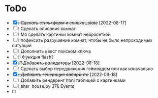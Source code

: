 # ToDo

* [X] ~~*! Сделать стили форм и списка _state*~~ [2022-08-17]
* [ ] ! Сделать описания комнат
* [ ] ! Мб сделать картинки комнат нейросеткой
* [ ] ! пофиксить разрушение комнат, чтобы не было непроходимых ситуаций
* [ ] ! Дополнить квест поиском ключа
* [ ] !! Функция flash?
* [X] ~~*!!! Добавить валидаторы*~~ [2022-08-18]
* [ ] ! Сделать выбор передвижения геймпадом или как изначально
* [X] ~~*! Добавить генерация лабиринта*~~ [2022-08-18]
* [ ] ! Добавить рендеринг html таблицей с картинками
* [ ] ! alter_house.py 376 Events
* [ ] 